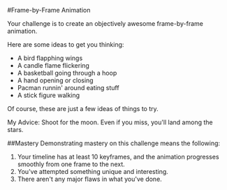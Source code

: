 #Frame-by-Frame Animation

Your challenge is to create an objectively awesome frame-by-frame animation.

Here are some ideas to get you thinking:

* A bird flapphing wings
* A candle flame flickering
* A basketball going through a hoop
* A hand opening or closing
* Pacman runnin' around eating stuff
* A stick figure walking

Of course, these are just a few ideas of things to try.

My Advice: Shoot for the moon. Even if you miss, you'll land among the stars.

##Mastery
Demonstrating mastery on this challenge means the following:

1. Your timeline has at least 10 keyframes, and the animation progresses smoothly from one frame to the next.
2. You've attempted something unique and interesting.
3. There aren't any major flaws in what you've done.